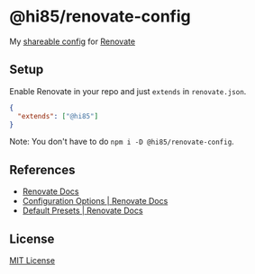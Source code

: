 # @hi85/renovate-config

My [shareable config](https://renovatebot.com/docs/config-presets/) for [Renovate](https://renovatebot.com)

## Setup

Enable Renovate in your repo and just `extends` in `renovate.json`.

```json
{
  "extends": ["@hi85"]
}
```

Note: You don't have to do `npm i -D @hi85/renovate-config`.

## References

- [Renovate Docs](https://renovatebot.com/docs/)
- [Configuration Options \| Renovate Docs](https://renovatebot.com/docs/configuration-options/)
- [Default Presets \| Renovate Docs](https://renovatebot.com/docs/presets-default/)

## License

[MIT License](https://opensource.org/licenses/MIT)
